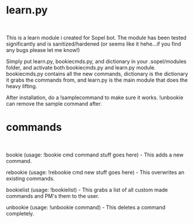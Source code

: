 # learn.py
&nbsp;

This is a learn module i created for Sopel bot.  The module has been tested significantly and is sanitized/hardened (or seems like it hehe...if you find any bugs please let me know!) 
&nbsp;

Simply put learn.py, bookiecmds.py, and dictionary in your .sopel/modules folder, and activate both bookiecmds.py and learn.py module.  bookiecmds.py contains all the new commands, dictionary is the dictionary it grabs the commands from, and learn.py is the main module that does the heavy lifting.
&nbsp;

After installation, do a !samplecommand to make sure it works.  !unbookie can remove the sample command after.
&nbsp;

# commands
&nbsp;

bookie (usage: !bookie cmd command stuff goes here) - This adds a new command.
&nbsp;

rebookie (usage: !rebookie cmd new stuff goes here) - This overwrites an existing commands.
&nbsp;

bookielist (usage: !bookielist) - This grabs a list of all custom made commands and PM's them to the user.
&nbsp;

unbookie (usage: !unbookie command) - This deletes a command completely.
